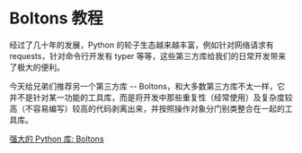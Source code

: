 # Boltons 教程

<show-structure depth="2"/>

经过了几十年的发展，Python 的轮子生态越来越丰富，例如针对网络请求有 requests，针对命令行开发有 typer 等等，这些第三方库给我们的日常开发带来了极大的便利。

今天给兄弟们推荐另一个第三方库 -- Boltons，和大多数第三方库不太一样，它并不是针对某一功能的工具库，而是将开发中那些重复性（经常使用）及复杂度较高（不容易编写）较高的代码剥离出来，并按照操作对象分门别类整合在一起的工具库。

<seealso>
<category ref="ref_docs">
    <a href="https://mp.weixin.qq.com/s/s6O5LaM_VI2tWLpb1WmakQ">强大的 Python 库: Boltons</a>
</category>
<category ref="ref_github">
</category>
<category ref="ref_issues"></category>
<category ref="ref_hf"></category>
<category ref="ref_ms"></category>
</seealso>